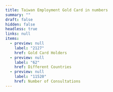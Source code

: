 ```yaml
---
title: Taiwan Employment Gold Card in numbers
summary: ""
draft: false
hidden: false
headless: true
links: null
items:
  - preview: null
    label: "2127"
    href: Gold Card Holders
  - preview: null
    label: "62"
    href: Different Countries
  - preview: null
    label: "11520"
    href: Number of Consultations
---
```

<!-- This text will never be seen -->